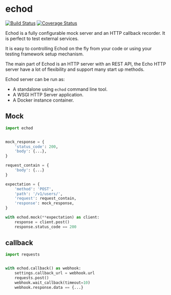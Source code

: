 echod
=====

[![Build Status](https://travis-ci.org/wiliamsouza/echo.svg)](https://travis-ci.org/wiliamsouza/echo)
[![Coverage Status](https://coveralls.io/repos/wiliamsouza/echo/badge.svg?branch=master&service=github)](https://coveralls.io/github/wiliamsouza/echo?branch=master)

Echod is a fully configurable mock server and an HTTP callback recorder. It is
perfect to test external services.

It is easy to controlling Echod on the fly from your code or using your testing
framework setup mechanism.

The main part of Echod is an HTTP server with an REST API, the Echo HTTP server
have a lot of flexibility and support many start up methods.

Echod server can be run as:

* A standalone using `echod` command line tool.
* A WSGI HTTP Server application.
* A Docker instance container.


Mock
----

```python
import echod


mock_response = {
    'status_code': 200,
    'body': {...},
}

request_contain = {
    'body': {...}
}

expectation = {
    'method': 'POST',
    'path': '/v1/users/',
    'request': request_contain,
    'response': mock_response,
}

with echod.mock(**expectation) as client:
    response = client.post()
    response.status_code == 200
```


callback
--------

```python
import requests


with echod.callback() as webhook:
    settings.callback_url = webhook.url
    requests.post()
    webhook.wait_callback(timeout=10)
    webhook.response.data == {...}
```
